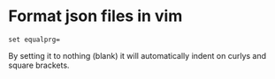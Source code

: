 
# Format json files in vim

    set equalprg=

By setting it to nothing (blank) it will automatically indent on curlys and square brackets.

